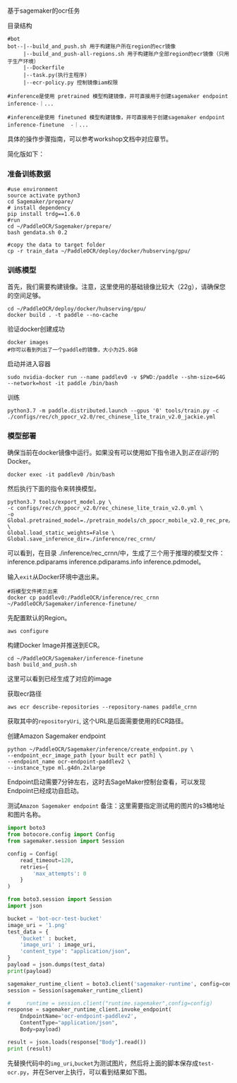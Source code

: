 ## 

基于sagemaker的ocr任务

目录结构

```
#bot
bot--|--build_and_push.sh 用于构建账户所在region的ecr镜像
     |--build_and_push-all-regions.sh 用于构建账户全部region的ecr镜像（只用于生产环境）
     |--Dockerfile
     |--task.py(执行主程序)
     |--ecr-policy.py 控制镜像iam权限

#inference是使用 pretrained 模型构建镜像，并可直接用于创建sagemaker endpoint
inference-｜...

#inference是使用 finetuned 模型构建镜像，并可直接用于创建sagemaker endpoint
inference-finetune  -｜...

```

具体的操作步骤指南，可以参考workshop文档中对应章节。


简化版如下：

### 准备训练数据
```shell script
#use environment
source activate python3
cd Sagemaker/prepare/
# install dependency
pip install trdg==1.6.0
#run 
cd ~/PaddleOCR/Sagemaker/prepare/
bash gendata.sh 0.2

#copy the data to target folder
cp -r train_data ~/PaddleOCR/deploy/docker/hubserving/gpu/
```

### 训练模型
首先，我们需要构建镜像。注意，这里使用的基础镜像比较大（22g），请确保您的空间足够。
```shell script
cd ~/PaddleOCR/deploy/docker/hubserving/gpu/
docker build . -t paddle --no-cache
```

验证docker创建成功
```shell script
docker images
#你可以看到列出了一个paddle的镜像，大小为25.8GB
```

启动并进入容器
```shell script
sudo nvidia-docker run --name paddlev0 -v $PWD:/paddle --shm-size=64G --network=host -it paddle /bin/bash
```

训练
```shell script
python3.7 -m paddle.distributed.launch --gpus '0' tools/train.py -c ./configs/rec/ch_ppocr_v2.0/rec_chinese_lite_train_v2.0_jackie.yml
```

### 模型部署


确保当前在docker镜像中运行。如果没有可以使用如下指令进入到*正在运行*的Docker。

```shell script
docker exec -it paddlev0 /bin/bash
```

然后执行下面的指令来转换模型。
```shell script
python3.7 tools/export_model.py \
-c configs/rec/ch_ppocr_v2.0/rec_chinese_lite_train_v2.0.yml \
-o Global.pretrained_model=./pretrain_models/ch_ppocr_mobile_v2.0_rec_pre/best_accuracy \
Global.load_static_weights=False \
Global.save_inference_dir=./inference/rec_crnn/
```

可以看到，在目录 ./inference/rec_crnn/中，生成了三个用于推理的模型文件：inference.pdiparams  inference.pdiparams.info  inference.pdmodel。

输入`exit`从Docker环境中退出来。

```shell script
#将模型文件拷贝出来
docker cp paddlev0:/PaddleOCR/inference/rec_crnn ~/PaddleOCR/Sagemaker/inference-finetune/ 
```

先配置默认的Region。
```shell script
aws configure
```

构建Docker Image并推送到ECR。
```shell script
cd ~/PaddleOCR/Sagemaker/inference-finetune
bash build_and_push.sh
```
这里可以看到已经生成了对应的image

获取ecr路径

```
aws ecr describe-repositories --repository-names paddle_crnn
```
获取其中的`repositoryUri`, 这个URL是后面需要使用的ECR路径。

创建Amazon Sagemaker endpoint
```shell script
python ~/PaddleOCR/Sagemaker/inference/create_endpoint.py \
--endpoint_ecr_image_path [your built ecr path] \
--endpoint_name ocr-endpoint-paddlev2 \
--instance_type ml.g4dn.2xlarge
```

Endpoint启动需要7分钟左右，这时去SageMaker控制台查看，可以发现Endpoint已经成功自启动。

测试`Amazon Sagemaker endpoint`
备注：这里需要指定测试用的图片的s3桶地址和图片名称。

```python
import boto3
from botocore.config import Config
from sagemaker.session import Session

config = Config(
    read_timeout=120,
    retries={
        'max_attempts': 0
    }
)

from boto3.session import Session
import json

bucket = 'bot-ocr-test-bucket'
image_uri = '1.png'
test_data = {
    'bucket' : bucket,
    'image_uri' : image_uri,
    'content_type': "application/json",
}
payload = json.dumps(test_data)
print(payload)

sagemaker_runtime_client = boto3.client('sagemaker-runtime', config=config)
session = Session(sagemaker_runtime_client)

#     runtime = session.client("runtime.sagemaker",config=config)
response = sagemaker_runtime_client.invoke_endpoint(
    EndpointName='ocr-endpoint-paddlev2',
    ContentType="application/json",
    Body=payload)

result = json.loads(response["Body"].read())
print (result)
```

先替换代码中的`img_uri`,`bucket`为测试图片，然后将上面的脚本保存成`test-ocr.py`，并在Server上执行，可以看到结果如下图。

